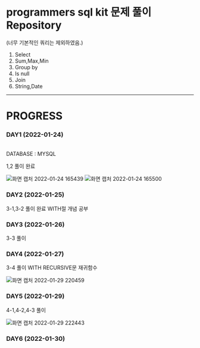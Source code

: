 # programmers sql kit 문제 풀이 Repository
(너무 기본적인 쿼리는 제외하였음.)

1. Select
2. Sum,Max,Min
3. Group by
4. Is null
5. Join
6. String,Date

---

# PROGRESS

### DAY1 (2022-01-24)
\
DATABASE : MYSQL

1,2 풀이 완료

![화면 캡처 2022-01-24 165439](https://user-images.githubusercontent.com/83413364/150743180-847c2872-5a8c-4e57-be31-8b1b4511d9be.png)
![화면 캡처 2022-01-24 165500](https://user-images.githubusercontent.com/83413364/150743185-ce01ba18-9990-4590-a5d8-400912271d07.png)



### DAY2 (2022-01-25)

3-1,3-2 풀이 완료
WITH절 개념 공부



### DAY3 (2022-01-26)
3-3 풀이


### DAY4 (2022-01-27)
3-4 풀이
WITH RECURSIVE문 재귀함수

![화면 캡처 2022-01-29 220459](https://user-images.githubusercontent.com/83413364/151662130-479f0715-7330-44b4-a2c8-c600b709e055.png)


### DAY5 (2022-01-29)
4-1,4-2,4-3 풀이

![화면 캡처 2022-01-29 222443](https://user-images.githubusercontent.com/83413364/151662777-608d3f84-b9ac-4b26-b811-0d756abdd0b2.png)


### DAY6 (2022-01-30)
